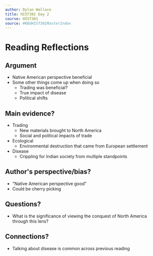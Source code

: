 ```yaml
---
author: Dylan Wallace
title: HIST301 Day 2
course: HIST301
source: #KBdHIST301MasterIndex
---
```


# Reading Reflections

## Argument
* Native American perspective beneficial
* Some other things come up when doing so
	* Trading was beneficial?
	* True impact of disease
	* Political shifts

## Main evidence?
* Trading
	* New materials brought to North America
	* Social and political impacts of trade
* Ecological
	* Environmental destruction that came from European settlement
* Disease
	* Crippling for Indian society from multiple standpoints

## Author's perspective/bias?
* "Native American perspective good"
* Could be cherry picking

## Questions?
* What is the significance of viewing the conquest of North America through this lens?

## Connections?
* Talking about disease is common across previous reading

